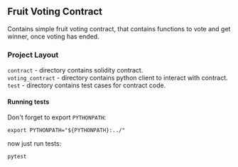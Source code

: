 ## Fruit Voting Contract

Contains simple fruit voting contract, that contains functions to vote and get winner, once voting has ended.

### Project Layout

`contract` - directory contains solidity contract. <br>
`voting_contract` - directory contains python client to interact with contract.<br>
`test` - directory contains test cases for contract code.

#### Running tests
Don't forget to export `PYTHONPATH`:
```
export PYTHONPATH="${PYTHONPATH}:../"
```

now just run tests:
```
pytest
```
